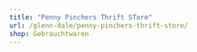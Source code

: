```yaml
---
title: "Penny Pinchers Thrift STore"
url: /glenn-dale/penny-pinchers-thrift-store/
shop: Gebrauchtwaren
---
```

